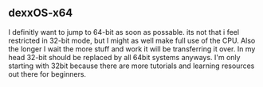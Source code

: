 ## dexxOS-x64
I definitly want to jump to 64-bit as soon as possable. its not that i feel restricted in 32-bit mode, but I might as well make full use of the CPU. Also the longer I wait the more stuff and work it will be transferring it over.
In my head 32-bit should be replaced by all 64bit systems anyways. I'm only starting with 32bit because there are more tutorials and learning resources out there for beginners.
